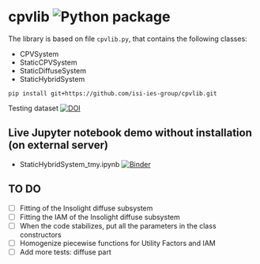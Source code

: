 # cpvlib ![Python package](https://github.com/isi-ies-group/cpvlib/workflows/Python%20package/badge.svg)
The library is based on file `cpvlib.py`, that contains the following classes:

* CPVSystem
* StaticCPVSystem
* StaticDiffuseSystem
* StaticHybridSystem

`pip install git+https://github.com/isi-ies-group/cpvlib.git`

Testing dataset [![DOI](https://zenodo.org/badge/DOI/10.5281/zenodo.3346823.svg)](https://doi.org/10.5281/zenodo.3346823)

## Live Jupyter notebook demo without installation (on external server)
* StaticHybridSystem_tmy.ipynb [![Binder](https://mybinder.org/badge_logo.svg)](https://mybinder.org/v2/gh/isi-ies-group/cpvlib/master?filepath=cpvlib/StaticHybridSystem_tmy.ipynb)

## TO DO
* [ ] Fitting of the Insolight diffuse subsystem
* [ ] Fitting the IAM of the Insolight diffuse subsystem
* [ ] When the code stabilizes, put all the parameters in the class constructors
* [ ] Homogenize piecewise functions for Utility Factors and IAM
* [ ] Add more tests: diffuse part